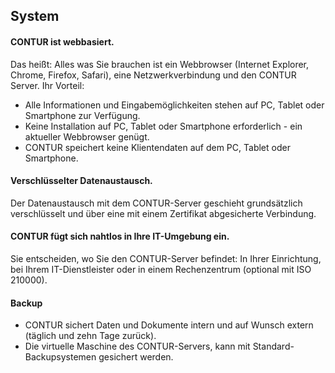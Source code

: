 ## System

#### CONTUR ist webbasiert.

Das heißt: Alles was Sie brauchen ist ein Webbrowser (Internet Explorer, Chrome, Firefox, Safari), eine Netzwerkverbindung und den CONTUR Server.
Ihr Vorteil:
- Alle Informationen und Eingabemöglichkeiten stehen auf PC, Tablet oder Smartphone zur Verfügung.
- Keine Installation auf PC, Tablet oder Smartphone erforderlich - ein aktueller Webbrowser genügt.
- CONTUR speichert keine Klientendaten auf dem PC, Tablet oder Smartphone.

#### Verschlüsselter Datenaustausch.

Der Datenaustausch mit dem CONTUR-Server geschieht grundsätzlich verschlüsselt und über eine mit einem Zertifikat abgesicherte Verbindung.

#### CONTUR fügt sich nahtlos in Ihre IT-Umgebung ein.

Sie entscheiden, wo Sie den CONTUR-Server befindet: In Ihrer Einrichtung, bei Ihrem IT-Dienstleister oder in einem Rechenzentrum (optional mit ISO 210000). 

#### Backup

- CONTUR sichert Daten und Dokumente intern und auf Wunsch extern (täglich und zehn Tage zurück).
- Die virtuelle Maschine des CONTUR-Servers, kann mit Standard-Backupsystemen gesichert werden.
